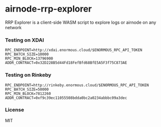 # airnode-rrp-explorer

RRP Explorer is a client-side WASM script to explore logs or airnode on any network

### Testing on XDAI

```
RPC_ENDPOINT=http://xdai.enormous.cloud/$ENORMOUS_RPC_API_TOKEN
RPC_BATCH_SIZE=10000
RPC_MIN_BLOCK=13796900
ADDR_CONTRACT=0x32D228B5d44Fd18FefBfd68BfE5A5F3f75C873AE
```

### Testing on Rinkeby

```
RPC_ENDPOINT=http://rinkeby.enormous.cloud/$ENORMOUS_RPC_API_TOKEN
RPC_BATCH_SIZE=50000
RPC_MIN_BLOCK=7812260
ADDR_CONTRACT=0xf9c39ec11055508bdda0bc2a0234abbbc09a3dec
```

### License
MIT